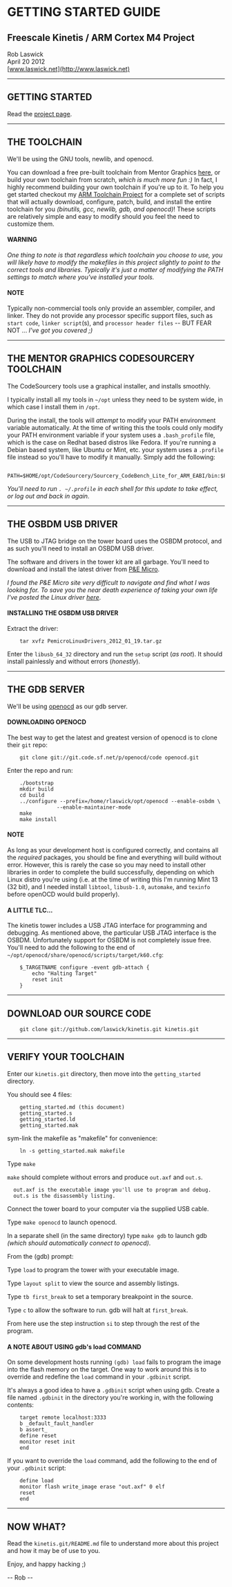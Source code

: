 
# GETTING STARTED GUIDE

## Freescale Kinetis / ARM Cortex M4 Project

Rob Laswick    
April 20 2012    
[www.laswick.net](http://www.laswick.net)


***
## GETTING STARTED

Read the [project page](http://www.laswick.net/kinetis.html).


***
## THE TOOLCHAIN

We'll be using the GNU tools, newlib, and openocd.

You can download a free pre-built toolchain from Mentor Graphics
[here](http://www.mentor.com/embedded-software/sourcery-tools/sourcery-codebench), or build your own toolchain from scratch, _which is much more fun :)_  In fact, I highly recommend building your own toolchain if you're up to it.  To help you get started checkout my [ARM Toolchain Project](http://www.laswick.net/arm-toolchain.html) for a complete set of scripts that will actually download, configure, patch, build, and install the entire toolchain for you _(binutils, gcc, newlib, gdb, and openocd)_!  These scripts are relatively simple and easy to modify should you feel the need to customize them.

#### WARNING

_One thing to note is that regardless which toolchain you choose to use, you will likely have to modify the makefiles in this project slightly to point to the correct tools and libraries.  Typically it's just a matter of modifying the PATH settings to match where you've installed your tools._

#### NOTE

Typically non-commercial tools only provide an assembler, compiler, and linker.  They do not provide any processor specific support files, such as `start code`, `linker script`(s), and `processor header files` -- BUT FEAR NOT ... _I've got you covered ;)_


***
## THE MENTOR GRAPHICS CODESOURCERY TOOLCHAIN

The CodeSourcery tools use a graphical installer, and installs smoothly.

I typically install all my tools in `~/opt` unless they need to be system wide, in which case I install them in `/opt`.

During the install, the tools will _attempt_ to modify your PATH environment variable automatically.  At the time of writing this the tools could only modify your PATH environment variable if your system uses a `.bash_profile` file, which is the case on Redhat based distros like Fedora.  If you're running a Debian based system, like Ubuntu or Mint, etc. your system uses a `.profile` file instead so you'll have to modify it manually.  Simply add the following:

        PATH=$HOME/opt/CodeSourcery/Sourcery_CodeBench_Lite_for_ARM_EABI/bin:$PATH

_You'll need to run `. ~/.profile` in each shell for this update to take effect, or log out and back in again._


***
## THE OSBDM USB DRIVER

The USB to JTAG bridge on the tower board uses the OSBDM protocol, and as such you'll need to install an OSBDM USB driver.

The software and drivers in the tower kit are all garbage.  You'll need to download and install the latest driver from [P&E Micro](http://www.pemicro.com).

_I found the P&E Micro site very difficult to navigate and find what I was looking for.  To save you the near death experience of taking your own life I've posted the Linux driver [here](http://www.http://laswick.net/public/kinetis/drivers)_.

      
#### INSTALLING THE OSBDM USB DRIVER

Extract the driver:

        tar xvfz PemicroLinuxDrivers_2012_01_19.tar.gz

Enter the `libusb_64_32` directory and run the `setup` script (_as root_).  It should install painlessly and without errors (_honestly_).


***
## THE GDB SERVER

We'll be using [openocd](http://openocd.sourceforge.net) as our gdb server.

#### DOWNLOADING OPENOCD

The best way to get the latest and greatest version of openocd is to clone their `git` repo:

        git clone git://git.code.sf.net/p/openocd/code openocd.git

Enter the repo and run:

        ./bootstrap
        mkdir build
        cd build
        ../configure --prefix=/home/rlaswick/opt/openocd --enable-osbdm \
                    --enable-maintainer-mode
        make
        make install

#### NOTE

As long as your development host is configured correctly, and contains all the _required_ packages, you should be fine and everything will build without error.  However, this is rarely the case so you may need to install other libraries in order to complete the build successfully, depending on which Linux distro you're using (i.e. at the time of writing this I'm running Mint 13 (32 bit), and I needed install `libtool`, `libusb-1.0`, `automake`, and `texinfo` before openOCD would build properly).

#### A LITTLE TLC...

The kinetis tower includes a USB JTAG interface for programming and debugging. As mentioned above, the particular USB JTAG interface is the OSBDM.  Unfortunately support for OSBDM  is not completely issue free.  You'll need to add the following to the end of `~/opt/openocd/share/openocd/scripts/target/k60.cfg`:

        $_TARGETNAME configure -event gdb-attach {
            echo "Halting Target"
            reset init
        }


***
## DOWNLOAD OUR SOURCE CODE

        git clone git://github.com/laswick/kinetis.git kinetis.git


***
## VERIFY YOUR TOOLCHAIN

Enter our `kinetis.git` directory, then move into the `getting_started` directory. 

You should see 4 files:

        getting_started.md (this document)
        getting_started.s
        getting_started.ld
        getting_started.mak

sym-link the makefile as "makefile" for convenience:

        ln -s getting_started.mak makefile

Type `make`

`make` should complete without errors and produce `out.axf` and `out.s`.

      out.axf is the executable image you'll use to program and debug.
      out.s is the disassembly listing.

Connect the tower board to your computer via the supplied USB cable.

Type `make openocd` to launch openocd.

In a separate shell (in the same directory) type `make gdb` to launch gdb _(which should automatically connect to openocd)_.

From the (gdb) prompt:

Type `load` to program the tower with your executable image.

Type `layout split` to view the source and assembly listings.

Type `tb first_break` to set a temporary breakpoint in the source.

Type `c` to allow the software to run.  gdb will halt at `first_break`.

From here use the step instruction `si` to step through the rest of the program.


#### A NOTE ABOUT USING gdb's load COMMAND

On some development hosts running `(gdb) load` fails to program the image into the flash memory on the target.  One way to work around this is to override and redefine the `load` command in your `.gdbinit` script.

It's always a good idea to have a `.gdbinit` script when using gdb.  Create a file named `.gdbinit` in the directory you're working in, with the following contents:

        target remote localhost:3333
        b _default_fault_handler
        b assert_
        define reset
        monitor reset init
        end

If you want to override the `load` command, add the following to the end of your `.gdbinit` script:

        define load
        monitor flash write_image erase "out.axf" 0 elf
        reset
        end


***
## NOW WHAT?

Read the `kinetis.git/README.md` file to understand more about this project and how it may be of use to you.

Enjoy, and happy hacking ;)

-- Rob --





